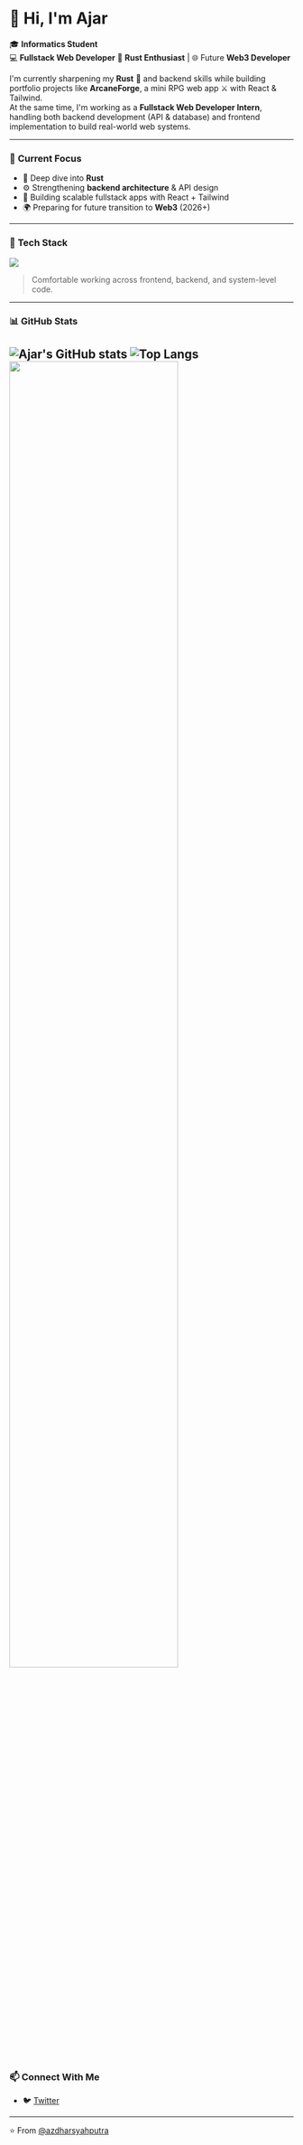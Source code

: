 # 👋 Hi, I'm Ajar

🎓 **Informatics Student**  
💻 **Fullstack Web Developer**
🦀 **Rust Enthusiast** | 🌐 Future **Web3 Developer**

I'm currently sharpening my **Rust** 🧠 and backend skills while building portfolio projects like **ArcaneForge**, a mini RPG web app ⚔️ with React & Tailwind.  
At the same time, I'm working as a **Fullstack Web Developer Intern**, handling both backend development (API & database) and frontend implementation to build real-world web systems.

---

### 🚀 **Current Focus**
- 🦀 Deep dive into **Rust**
- ⚙️ Strengthening **backend architecture** & API design  
- 🧱 Building scalable fullstack apps with React + Tailwind  
- 🌍 Preparing for future transition to **Web3** (2026+)

---

### 🧰 **Tech Stack**

<p align="left">
  <img src="https://skillicons.dev/icons?i=html,css,javascript,typescript,php,go,rust,laravel,express,react,tailwind,git,mysql,github,docker,linux" />
</p>

> Comfortable working across frontend, backend, and system-level code.

---

### 📊 **GitHub Stats**
![Ajar's GitHub stats](https://github-readme-stats.vercel.app/api?username=azdharsyahputra&show_icons=true&theme=tokyonight&count_private=true)
![Top Langs](https://github-readme-stats.vercel.app/api/top-langs/?username=azdharsyahputra&layout=compact&theme=tokyonight)
<img src="https://github-readme-streak-stats.herokuapp.com/?user=azdharsyahputra&theme=tokyonight" width="77%"/>
---

### 📫 **Connect With Me**

- 🐦 [Twitter](https://twitter.com/muhammadazdhar3)

---

⭐️ From [@azdharsyahputra](https://github.com/azdharsyahputra)











